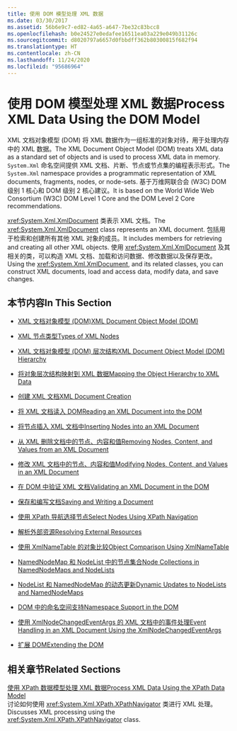 ```yaml
---
title: 使用 DOM 模型处理 XML 数据
ms.date: 03/30/2017
ms.assetid: 56b6e9c7-ed82-4a65-a647-7be32c83bcc8
ms.openlocfilehash: b0e24527e0edafee16511ea03a229e049b31126c
ms.sourcegitcommit: d8020797a6657d0fbbdff362b80300815f682f94
ms.translationtype: HT
ms.contentlocale: zh-CN
ms.lasthandoff: 11/24/2020
ms.locfileid: "95686964"
---
```

# <a name="process-xml-data-using-the-dom-model"></a><span data-ttu-id="afac1-102">使用 DOM 模型处理 XML 数据</span><span class="sxs-lookup"><span data-stu-id="afac1-102">Process XML Data Using the DOM Model</span></span>

<span data-ttu-id="afac1-103">XML 文档对象模型 (DOM) 将 XML 数据作为一组标准的对象对待，用于处理内存中的 XML 数据。</span><span class="sxs-lookup"><span data-stu-id="afac1-103">The XML Document Object Model (DOM) treats XML data as a standard set of objects and is used to process XML data in memory.</span></span> <span data-ttu-id="afac1-104">`System.Xml` 命名空间提供 XML 文档、片断、节点或节点集的编程表示形式。</span><span class="sxs-lookup"><span data-stu-id="afac1-104">The `System.Xml` namespace provides a programmatic representation of XML documents, fragments, nodes, or node-sets.</span></span> <span data-ttu-id="afac1-105">基于万维网联合会 (W3C) DOM 级别 1 核心和 DOM 级别 2 核心建议。</span><span class="sxs-lookup"><span data-stu-id="afac1-105">It is based on the World Wide Web Consortium (W3C) DOM Level 1 Core and the DOM Level 2 Core recommendations.</span></span>  
  
 <span data-ttu-id="afac1-106"><xref:System.Xml.XmlDocument> 类表示 XML 文档。</span><span class="sxs-lookup"><span data-stu-id="afac1-106">The <xref:System.Xml.XmlDocument> class represents an XML document.</span></span> <span data-ttu-id="afac1-107">包括用于检索和创建所有其他 XML 对象的成员。</span><span class="sxs-lookup"><span data-stu-id="afac1-107">It includes members for retrieving and creating all other XML objects.</span></span> <span data-ttu-id="afac1-108">使用 <xref:System.Xml.XmlDocument> 及其相关的类，可以构造 XML 文档、加载和访问数据、修改数据以及保存更改。</span><span class="sxs-lookup"><span data-stu-id="afac1-108">Using the <xref:System.Xml.XmlDocument>, and its related classes, you can construct XML documents, load and access data, modify data, and save changes.</span></span>  
  
## <a name="in-this-section"></a><span data-ttu-id="afac1-109">本节内容</span><span class="sxs-lookup"><span data-stu-id="afac1-109">In This Section</span></span>  
  
- [<span data-ttu-id="afac1-110">XML 文档对象模型 (DOM)</span><span class="sxs-lookup"><span data-stu-id="afac1-110">XML Document Object Model (DOM)</span></span>](xml-document-object-model-dom.md)  
  
- [<span data-ttu-id="afac1-111">XML 节点类型</span><span class="sxs-lookup"><span data-stu-id="afac1-111">Types of XML Nodes</span></span>](types-of-xml-nodes.md)  
  
- [<span data-ttu-id="afac1-112">XML 文档对象模型 (DOM) 层次结构</span><span class="sxs-lookup"><span data-stu-id="afac1-112">XML Document Object Model (DOM) Hierarchy</span></span>](xml-document-object-model-dom-hierarchy.md)  
  
- [<span data-ttu-id="afac1-113">将对象层次结构映射到 XML 数据</span><span class="sxs-lookup"><span data-stu-id="afac1-113">Mapping the Object Hierarchy to XML Data</span></span>](mapping-the-object-hierarchy-to-xml-data.md)  
  
- [<span data-ttu-id="afac1-114">创建 XML 文档</span><span class="sxs-lookup"><span data-stu-id="afac1-114">XML Document Creation</span></span>](xml-document-creation.md)  
  
- [<span data-ttu-id="afac1-115">将 XML 文档读入 DOM</span><span class="sxs-lookup"><span data-stu-id="afac1-115">Reading an XML Document into the DOM</span></span>](reading-an-xml-document-into-the-dom.md)  
  
- [<span data-ttu-id="afac1-116">将节点插入 XML 文档中</span><span class="sxs-lookup"><span data-stu-id="afac1-116">Inserting Nodes into an XML Document</span></span>](inserting-nodes-into-an-xml-document.md)  
  
- [<span data-ttu-id="afac1-117">从 XML 删除文档中的节点、内容和值</span><span class="sxs-lookup"><span data-stu-id="afac1-117">Removing Nodes, Content, and Values from an XML Document</span></span>](removing-nodes-content-and-values-from-an-xml-document.md)  
  
- [<span data-ttu-id="afac1-118">修改 XML 文档中的节点、内容和值</span><span class="sxs-lookup"><span data-stu-id="afac1-118">Modifying Nodes, Content, and Values in an XML Document</span></span>](modifying-nodes-content-and-values-in-an-xml-document.md)  
  
- [<span data-ttu-id="afac1-119">在 DOM 中验证 XML 文档</span><span class="sxs-lookup"><span data-stu-id="afac1-119">Validating an XML Document in the DOM</span></span>](validating-an-xml-document-in-the-dom.md)  
  
- [<span data-ttu-id="afac1-120">保存和编写文档</span><span class="sxs-lookup"><span data-stu-id="afac1-120">Saving and Writing a Document</span></span>](saving-and-writing-a-document.md)  
  
- [<span data-ttu-id="afac1-121">使用 XPath 导航选择节点</span><span class="sxs-lookup"><span data-stu-id="afac1-121">Select Nodes Using XPath Navigation</span></span>](select-nodes-using-xpath-navigation.md)  
  
- [<span data-ttu-id="afac1-122">解析外部资源</span><span class="sxs-lookup"><span data-stu-id="afac1-122">Resolving External Resources</span></span>](resolving-external-resources.md)  
  
- [<span data-ttu-id="afac1-123">使用 XmlNameTable 的对象比较</span><span class="sxs-lookup"><span data-stu-id="afac1-123">Object Comparison Using XmlNameTable</span></span>](object-comparison-using-xmlnametable.md)  
  
- [<span data-ttu-id="afac1-124">NamedNodeMap 和 NodeList 中的节点集合</span><span class="sxs-lookup"><span data-stu-id="afac1-124">Node Collections in NamedNodeMaps and NodeLists</span></span>](node-collections-in-namednodemaps-and-nodelists.md)  
  
- [<span data-ttu-id="afac1-125">NodeList 和 NamedNodeMap 的动态更新</span><span class="sxs-lookup"><span data-stu-id="afac1-125">Dynamic Updates to NodeLists and NamedNodeMaps</span></span>](dynamic-updates-to-nodelists-and-namednodemaps.md)  
  
- [<span data-ttu-id="afac1-126">DOM 中的命名空间支持</span><span class="sxs-lookup"><span data-stu-id="afac1-126">Namespace Support in the DOM</span></span>](namespace-support-in-the-dom.md)  
  
- [<span data-ttu-id="afac1-127">使用 XmlNodeChangedEventArgs 的 XML 文档中的事件处理</span><span class="sxs-lookup"><span data-stu-id="afac1-127">Event Handling in an XML Document Using the XmlNodeChangedEventArgs</span></span>](event-handling-in-an-xml-document-using-the-xmlnodechangedeventargs.md)  
  
- [<span data-ttu-id="afac1-128">扩展 DOM</span><span class="sxs-lookup"><span data-stu-id="afac1-128">Extending the DOM</span></span>](extending-the-dom.md)  
  
## <a name="related-sections"></a><span data-ttu-id="afac1-129">相关章节</span><span class="sxs-lookup"><span data-stu-id="afac1-129">Related Sections</span></span>  

 [<span data-ttu-id="afac1-130">使用 XPath 数据模型处理 XML 数据</span><span class="sxs-lookup"><span data-stu-id="afac1-130">Process XML Data Using the XPath Data Model</span></span>](process-xml-data-using-the-xpath-data-model.md)  
 <span data-ttu-id="afac1-131">讨论如何使用 <xref:System.Xml.XPath.XPathNavigator> 类进行 XML 处理。</span><span class="sxs-lookup"><span data-stu-id="afac1-131">Discusses XML processing using the <xref:System.Xml.XPath.XPathNavigator> class.</span></span>
